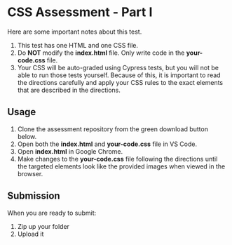 # CSS Assessment - Part I

Here are some important notes about this test.

1. This test has one HTML and one CSS file.
2. Do **NOT** modify the **index.html** file. Only write code in the
   **your-code.css** file.
3. Your CSS will be auto-graded using Cypress tests, but you will not be able to
   run those tests yourself. Because of this, it is important to read the
   directions carefully and apply your CSS rules to the exact elements that are
   described in the directions.

## Usage

1. Clone the assessment repository from the green download button below.
2. Open both the **index.html** and **your-code.css** file in VS Code.
3. Open **index.html** in Google Chrome.
4. Make changes to the **your-code.css** file following the directions until
   the targeted elements look like the provided images when viewed in the
   browser.

## Submission

When you are ready to submit:

1. Zip up your folder
2. Upload it
